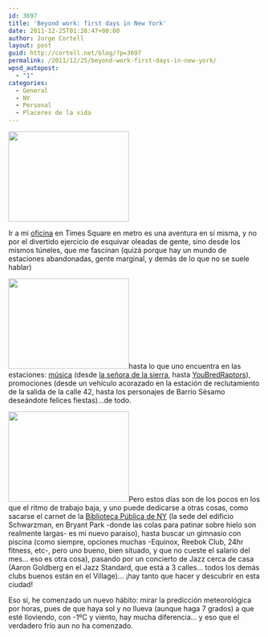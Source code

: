 ```yaml
---
id: 3697
title: 'Beyond work: first days in New York'
date: 2011-12-25T01:28:47+00:00
author: Jorge Cortell
layout: post
guid: http://cortell.net/blog/?p=3697
permalink: /2011/12/25/beyond-work-first-days-in-new-york/
wpsd_autopost:
  - "1"
categories:
  - General
  - NY
  - Personal
  - Placeres de la vida
---
```

<img class="aligncenter" title="Times Square" src="http://farm8.staticflickr.com/7032/6524135099_5490c37587_m.jpg" alt="" width="240" height="180" />

Ir a mi <a title="Office" href="http://www.kanteron.com/blog/es/kanteron/2011/12/kanteron-systems-new-office-in-times-square-new-york/" target="_blank">oficina</a> en Times Square en metro es una aventura en sí misma, y no por el divertido ejercicio de esquivar oleadas de gente, sino desde los mismos túneles, que me fascinan (quizá porque hay un mundo de estaciones abandonadas, gente marginal, y demás de lo que no se suele hablar)

<img class="aligncenter" title="42St Subway tunnel" src="http://farm8.staticflickr.com/7152/6524134981_59166469ed_m.jpg" alt="" width="240" height="180" />hasta lo que uno encuentra en las estaciones: <a title="http://www.mta.info/mta/aft/muny/" href="http://www.mta.info/mta/aft/muny/" target="_blank">música</a> (desde <a title="http://www.sawlady.com/" href="http://www.sawlady.com/" target="_blank">la señora de la sierra</a>, hasta <a title="YBR" href="http://youbredraptors.com/" target="_blank">YouBredRaptors</a>), promociones (desde un vehículo acorazado en la estación de reclutamiento de la salida de la calle 42, hasta los personajes de Barrio Sésamo deseándote felices fiestas)&#8230;de todo.

<img class="aligncenter" title="Sesame Street characters" src="http://farm8.staticflickr.com/7169/6524135055_3f5e3c1d61_m.jpg" alt="" width="240" height="180" />Pero estos días son de los pocos en los que el ritmo de trabajo baja, y uno puede dedicarse a otras cosas, como sacarse el carnet de la <a title="http://www.nypl.org/" href="http://www.nypl.org/" target="_blank">Biblioteca Pública de NY</a> (la sede del edificio Schwarzman, en Bryant Park -donde las colas para patinar sobre hielo son realmente largas- es mi nuevo paraiso), hasta buscar un gimnasio con piscina (como siempre, opciones muchas -Equinox, Reebok Club, 24hr fitness, etc-, pero uno bueno, bien situado, y que no cueste el salario del mes&#8230; eso es otra cosa), pasando por un concierto de Jazz cerca de casa (Aaron Goldberg en el Jazz Standard, que está a 3 calles&#8230; todos los demás clubs buenos están en el Village)&#8230; ¡hay tanto que hacer y descubrir en esta ciudad!

Eso sí, he comenzado un nuevo hábito: mirar la predicción meteorológica por horas, pues de que haya sol y no llueva (aunque haga 7 grados) a que esté lloviendo, con -1ºC y viento, hay mucha diferencia&#8230; y eso que el verdadero frío aun no ha comenzado.